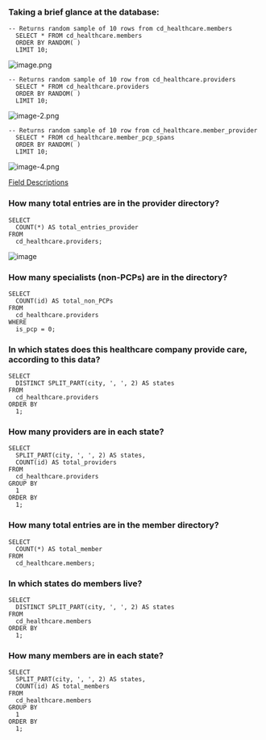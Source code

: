 ### Taking a brief glance at the database:
``` mysql
-- Returns random sample of 10 rows from cd_healthcare.members
  SELECT * FROM cd_healthcare.members 
  ORDER BY RANDOM( )
  LIMIT 10;
```
![image.png](attachment:image.png)

``` mysql
-- Returns random sample of 10 row from cd_healthcare.providers
  SELECT * FROM cd_healthcare.providers 
  ORDER BY RANDOM( )
  LIMIT 10;
```
![image-2.png](attachment:image-2.png)

``` mysql
-- Returns random sample of 10 row from cd_healthcare.member_provider
  SELECT * FROM cd_healthcare.member_pcp_spans 
  ORDER BY RANDOM( )
  LIMIT 10;
```
![image-4.png](attachment:image-4.png)

[Field Descriptions](https://github.com/ChristineCYin/HealthCare_Sample_Database/blob/main/Field%20Descriptions.md)

### How many total entries are in the provider directory?
``` mysql
SELECT
  COUNT(*) AS total_entries_provider
FROM
  cd_healthcare.providers;
```
![image](https://user-images.githubusercontent.com/28497315/233212052-3b056add-d2d1-4063-a7bc-21d6a2d677d7.png) 

###  How many specialists (non-PCPs) are in the directory?
``` mysql
SELECT
  COUNT(id) AS total_non_PCPs
FROM
  cd_healthcare.providers
WHERE
  is_pcp = 0;
```

###  In which states does this healthcare company provide care, according to this data?
``` mysql
SELECT
  DISTINCT SPLIT_PART(city, ', ', 2) AS states
FROM
  cd_healthcare.providers
ORDER BY
  1;
```

### How many providers are in each state?
``` mysql
SELECT
  SPLIT_PART(city, ', ', 2) AS states,
  COUNT(id) AS total_providers
FROM
  cd_healthcare.providers
GROUP BY
  1
ORDER BY
  1;
```

###  How many total entries are in the member directory?
``` mysql
SELECT
  COUNT(*) AS total_member
FROM
  cd_healthcare.members;
```

###  In which states do members live?
``` mysql
SELECT
  DISTINCT SPLIT_PART(city, ', ', 2) AS states
FROM
  cd_healthcare.members
ORDER BY
  1;
```

### How many members are in each state?
``` mysql
SELECT
  SPLIT_PART(city, ', ', 2) AS states,
  COUNT(id) AS total_members
FROM
  cd_healthcare.members
GROUP BY
  1
ORDER BY
  1;
```


```python

```
